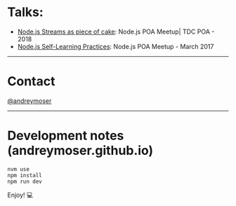 # Talks:

- [Node.js Streams as piece of cake](./talks/nodejs-streams-as-a-piece-of-cake): Node.js POA Meetup| TDC POA - 2018
- [Node.js Self-Learning Practices](./talks/nodejs-self-learning-practices): Node.js POA Meetup - March 2017

---

# Contact

[@andreymoser](http://twitter.com/andreymoser)

---

# Development notes (andreymoser.github.io)

```
nvm use
npm install
npm run dev
```

Enjoy! 💻
